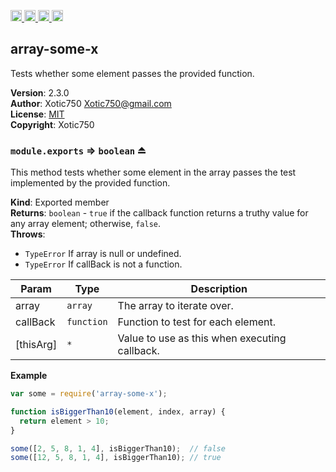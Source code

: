 <a href="https://travis-ci.org/Xotic750/array-some-x"
   title="Travis status">
<img
   src="https://travis-ci.org/Xotic750/array-some-x.svg?branch=master"
   alt="Travis status" height="18"/>
</a>
<a href="https://david-dm.org/Xotic750/array-some-x"
   title="Dependency status">
<img src="https://david-dm.org/Xotic750/array-some-x.svg"
   alt="Dependency status" height="18"/>
</a>
<a href="https://david-dm.org/Xotic750/array-some-x#info=devDependencies"
   title="devDependency status">
<img src="https://david-dm.org/Xotic750/array-some-x/dev-status.svg"
   alt="devDependency status" height="18"/>
</a>
<a href="https://badge.fury.io/js/array-some-x" title="npm version">
<img src="https://badge.fury.io/js/array-some-x.svg"
   alt="npm version" height="18"/>
</a>
<a name="module_array-some-x"></a>

## array-some-x
Tests whether some element passes the provided function.

**Version**: 2.3.0  
**Author**: Xotic750 <Xotic750@gmail.com>  
**License**: [MIT](&lt;https://opensource.org/licenses/MIT&gt;)  
**Copyright**: Xotic750  
<a name="exp_module_array-some-x--module.exports"></a>

### `module.exports` ⇒ <code>boolean</code> ⏏
This method tests whether some element in the array passes the test
implemented by the provided function.

**Kind**: Exported member  
**Returns**: <code>boolean</code> - `true` if the callback function returns a truthy value for
 any array element; otherwise, `false`.  
**Throws**:

- <code>TypeError</code> If array is null or undefined.
- <code>TypeError</code> If callBack is not a function.


| Param | Type | Description |
| --- | --- | --- |
| array | <code>array</code> | The array to iterate over. |
| callBack | <code>function</code> | Function to test for each element. |
| [thisArg] | <code>\*</code> | Value to use as this when executing callback. |

**Example**  
```js
var some = require('array-some-x');

function isBiggerThan10(element, index, array) {
  return element > 10;
}

some([2, 5, 8, 1, 4], isBiggerThan10);  // false
some([12, 5, 8, 1, 4], isBiggerThan10); // true
```
